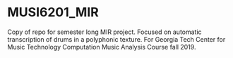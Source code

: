 # MUSI6201_MIR
Copy of repo for semester long MIR project. Focused on automatic transcription of drums in a polyphonic texture. For Georgia Tech Center for Music Technology Computation Music Analysis Course fall 2019.
